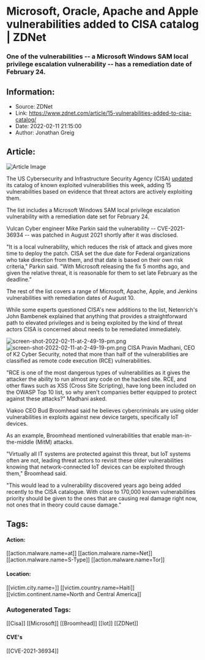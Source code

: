 # Microsoft, Oracle, Apache and Apple vulnerabilities added to CISA catalog | ZDNet
### One of the vulnerabilities -- a Microsoft Windows SAM local privilege escalation vulnerability -- has a remediation date of February 24.

## Information:
+ Source: ZDNet
+ Link: https://www.zdnet.com/article/15-vulnerabilities-added-to-cisa-catalog/
+ Date: 2022-02-11 21:15:00
+ Author: Jonathan Greig


## Article:
![Article Image](https://www.zdnet.com/a/img/resize/52e3f2e72bae0c6668ad15efdacedf52ed9ac8dc/2022/01/31/d2733fd0-3a2e-438e-8745-268bd8675c8f/xyw1ujya-400x400.jpg?width=770&height=578&fit=crop&auto=webp)

The US Cybersecurity and Infrastructure Security Agency (CISA) [updated](http://cisa.gov/uscert/ncas/current-activity/2022/02/10/cisa-adds-15-known-exploited-vulnerabilities-catalog) its catalog of known exploited vulnerabilities this week, adding 15 vulnerabilities based on evidence that threat actors are actively exploiting them.

The list includes a Microsoft Windows SAM local privilege escalation vulnerability with a remediation date set for February 24. 

Vulcan Cyber engineer Mike Parkin said the vulnerability -- CVE-2021-36934 -- was patched in August 2021 shortly after it was disclosed. 

"It is a local vulnerability, which reduces the risk of attack and gives more time to deploy the patch. CISA set the due date for Federal organizations who take direction from them, and that date is based on their own risk criteria," Parkin said. "With Microsoft releasing the fix 5 months ago, and given the relative threat, it is reasonable for them to set late February as the deadline."

The rest of the list covers a range of Microsoft, Apache, Apple, and Jenkins vulnerabilities with remediation dates of August 10.

While some experts questioned CISA's new additions to the list, Netenrich's John Bambenek explained that anything that provides a straightforward path to elevated privileges and is being exploited by the kind of threat actors CISA is concerned about needs to be remediated immediately.  

![screen-shot-2022-02-11-at-2-49-19-pm.png]()![screen-shot-2022-02-11-at-2-49-19-pm.png](https://www.zdnet.com/a/img/resize/5e02f1368ffdf17f1af5d5e1cca613382b5a3b7a/2022/02/11/9baf25af-5f5b-4439-936b-6e3c86f68c11/screen-shot-2022-02-11-at-2-49-19-pm.png?width=470&fit=bounds&format=pjpg&auto=webp)
 CISA
 Pravin Madhani, CEO of K2 Cyber Security, noted that more than half of the vulnerabilities are classified as remote code execution (RCE) vulnerabilities.  






"RCE is one of the most dangerous types of vulnerabilities as it gives the attacker the ability to run almost any code on the hacked site. RCE, and other flaws such as XSS (Cross Site Scripting), have long been included on the OWASP Top 10 list, so why aren't companies better equipped to protect against these attacks?" Madhani asked. 

Viakoo CEO Bud Broomhead said he believes cybercriminals are using older vulnerabilities in exploits against new device targets, specifically IoT devices. 

As an example, Broomhead mentioned vulnerabilities that enable man-in-the-middle (MitM) attacks. 

"Virtually all IT systems are protected against this threat, but IoT systems often are not, leading threat actors to revisit these older vulnerabilities knowing that network-connected IoT devices can be exploited through them," Broomhead said. 

"This would lead to a vulnerability discovered years ago being added recently to the CISA catalogue. With close to 170,000 known vulnerabilities priority should be given to the ones that are causing real damage right now, not ones that in theory could cause damage."





## Tags:

#### Action:
[[action.malware.name=at]] [[action.malware.name=Net]] [[action.malware.name=S-Type]] [[action.malware.name=Tor]]

#### Location:
[[victim.city.name=]] [[victim.country.name=Haiti]] [[victim.continent.name=North and Central America]]

### Autogenerated Tags:
[[Cisa]] [[Microsoft]] [[Broomhead]] [[Iot]] [[ZDNet]]
#### CVE's
[[CVE-2021-36934]]

